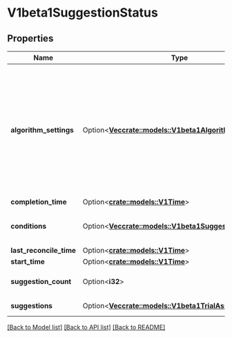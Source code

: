# V1beta1SuggestionStatus

## Properties

Name | Type | Description | Notes
------------ | ------------- | ------------- | -------------
**algorithm_settings** | Option<[**Vec<crate::models::V1beta1AlgorithmSetting>**](v1beta1.AlgorithmSetting.md)> | AlgorithmSettings defines HP or NAS algorithm settings which suggestion gRPC service returns. These settings overwrites Experiment's settings before the gRPC request. It can be empty if settings haven't been changed. | [optional]
**completion_time** | Option<[**crate::models::V1Time**](v1.Time.md)> |  | [optional]
**conditions** | Option<[**Vec<crate::models::V1beta1SuggestionCondition>**](.v1beta1.SuggestionCondition.md)> | List of observed runtime conditions for this Suggestion. | [optional]
**last_reconcile_time** | Option<[**crate::models::V1Time**](v1.Time.md)> |  | [optional]
**start_time** | Option<[**crate::models::V1Time**](v1.Time.md)> |  | [optional]
**suggestion_count** | Option<**i32**> | Number of suggestion results | [optional]
**suggestions** | Option<[**Vec<crate::models::V1beta1TrialAssignment>**](.v1beta1.TrialAssignment.md)> | Suggestion results | [optional]

[[Back to Model list]](../README.md#documentation-for-models) [[Back to API list]](../README.md#documentation-for-api-endpoints) [[Back to README]](../README.md)


